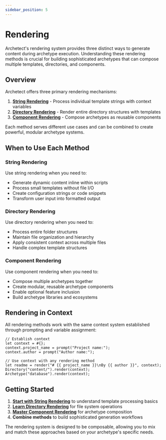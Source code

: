 ```yaml
---
sidebar_position: 5
---
```


# Rendering

Archetect's rendering system provides three distinct ways to generate content during archetype execution. Understanding these rendering methods is crucial for building sophisticated archetypes that can compose multiple templates, directories, and components.

## Overview

Archetect offers three primary rendering mechanisms:

1. **[String Rendering](./strings/)** - Process individual template strings with context variables
2. **[Directory Rendering](./directories/)** - Render entire directory structures with templates
3. **[Component Rendering](./components/)** - Compose archetypes as reusable components

Each method serves different use cases and can be combined to create powerful, modular archetype systems.

## When to Use Each Method

### String Rendering
Use string rendering when you need to:
- Generate dynamic content inline within scripts
- Process small templates without file I/O
- Create configuration strings or code snippets
- Transform user input into formatted output

### Directory Rendering
Use directory rendering when you need to:
- Process entire folder structures
- Maintain file organization and hierarchy
- Apply consistent context across multiple files
- Handle complex template structures

### Component Rendering
Use component rendering when you need to:
- Compose multiple archetypes together
- Create modular, reusable archetype components
- Enable optional feature inclusion
- Build archetype libraries and ecosystems

## Rendering in Context

All rendering methods work with the same context system established through prompting and variable assignment:

```rhai
// Establish context
let context = #{};
context.project_name = prompt("Project name:");
context.author = prompt("Author name:");

// Use context with any rendering method
let readme = render("# {{ project_name }}\nBy {{ author }}", context);
Directory("content/").render(context);
Archetype("database").render(context);
```

## Getting Started

1. **[Start with String Rendering](./strings/)** to understand template processing basics
2. **[Learn Directory Rendering](./directories/)** for file system operations
3. **[Master Component Rendering](./components/)** for archetype composition
4. **Combine methods** to build sophisticated generation workflows

The rendering system is designed to be composable, allowing you to mix and match these approaches based on your archetype's specific needs.